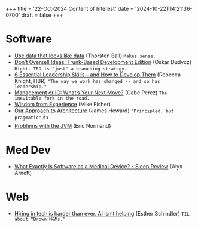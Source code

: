 +++
title = '22-Oct-2024 Content of Interest'
date = '2024-10-22T14:21:36-0700'
draft = false
+++


# Software

-   [Use data that looks like data](https://registerspill.thorstenball.com/p/use-data-that-looks-like-data)
    (Thorsten Ball) `Makes sense.`
-   [Don&rsquo;t Oversell Ideas: Trunk-Based Development Edition](https://www.architecture-weekly.com/p/dont-oversell-ideas-trunk-based-development) (Oskar Dudycz)
    `Right. TBD is "just" a branching strategy.`
-   [6 Essential Leadership Skills &#x2013; and How to Develop Them](https://hbr.org/2024/10/6-essential-leadership-skills-and-how-to-develop-them) (Rebecca Knight, HBR) `"The way we work has changed -- and so has leadership."`
-   [Management or IC: What’s Your Next Move?](https://medium.com/intuit-engineering/management-or-ic-whats-your-next-move-5e374e20adc5) (Gabe Perez) `The inevitable fork in the road.`
-   [Wisdom from Experience](https://mikefisher.substack.com/p/wisdom-from-experience) (Mike Fisher)
-   [Our Approach to Architecture](https://blog.scottlogic.com/2024/10/15/our-approach-to-architecture.html) (James Heward) `"Principled, but pragmatic"` 👍
-   [Problems with the JVM](https://ericnormand.me/article/problems-with-the-jvm) (Eric Normand)


# Med Dev

-   [What Exactly Is Software as a Medical Device? - Sleep Review](https://www.google.com/url?rct=j&sa=t&url=https://sleepreviewmag.com/sleep-diagnostics/connected-care/what-exactly-software-medical-device/&ct=ga&cd=CAIyGjdmYTYyZTUxM2FiM2QxMmY6Y29tOmVuOlVT&usg=AOvVaw11ybi3OoMKDPYaftyrIQkj)
    (Alyx Arnett)


# Web

-   [Hiring in tech is harder than ever. AI isn’t helping](https://www.runtime.news/hiring-in-tech-is-harder-than-ever-ai-isnt-helping/) (Esther Schindler)
    `TIL about “Brown M&Ms.”`

